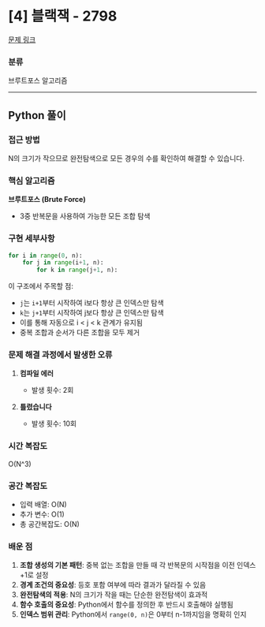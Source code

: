 # [4] 블랙잭 - 2798

[문제 링크](https://www.acmicpc.net/problem/2798)

### 분류

브루트포스 알고리즘

---

## Python 풀이

### 접근 방법

N의 크기가 작으므로 완전탐색으로 모든 경우의 수를 확인하여 해결할 수 있습니다.

### 핵심 알고리즘

**브루트포스 (Brute Force)**
- 3중 반복문을 사용하여 가능한 모든 조합 탐색

### 구현 세부사항

```python
for i in range(0, n):
    for j in range(i+1, n):
        for k in range(j+1, n):
```

이 구조에서 주목할 점:
- `j`는 `i+1`부터 시작하여 i보다 항상 큰 인덱스만 탐색
- `k`는 `j+1`부터 시작하여 j보다 항상 큰 인덱스만 탐색
- 이를 통해 자동으로 i < j < k 관계가 유지됨
- 중복 조합과 순서가 다른 조합을 모두 제거


### 문제 해결 과정에서 발생한 오류

1. **컴파일 에러**
   - 발생 횟수: 2회

2. **틀렸습니다**
   - 발생 횟수: 10회


### 시간 복잡도

O(N^3)

### 공간 복잡도

- 입력 배열: O(N)
- 추가 변수: O(1)
- 총 공간복잡도: O(N)

### 배운 점

1. **조합 생성의 기본 패턴**: 중복 없는 조합을 만들 때 각 반복문의 시작점을 이전 인덱스+1로 설정
2. **경계 조건의 중요성**: 등호 포함 여부에 따라 결과가 달라질 수 있음
3. **완전탐색의 적용**: N의 크기가 작을 때는 단순한 완전탐색이 효과적
4. **함수 호출의 중요성**: Python에서 함수를 정의한 후 반드시 호출해야 실행됨
5. **인덱스 범위 관리**: Python에서 `range(0, n)`은 0부터 n-1까지임을 명확히 인지
